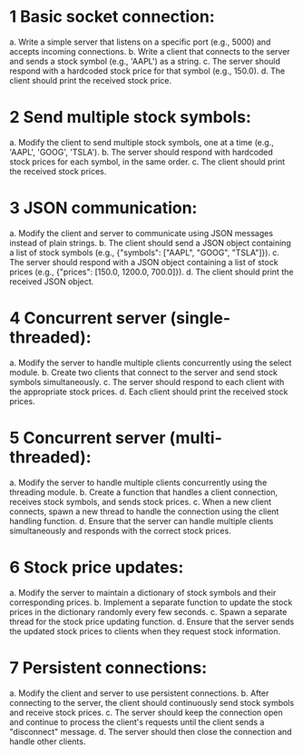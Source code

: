 # 1 Basic socket connection:
a. Write a simple server that listens on a specific port (e.g., 5000) and accepts incoming connections.
b. Write a client that connects to the server and sends a stock symbol (e.g., 'AAPL') as a string.
c. The server should respond with a hardcoded stock price for that symbol (e.g., 150.0).
d. The client should print the received stock price.

# 2 Send multiple stock symbols:
a. Modify the client to send multiple stock symbols, one at a time (e.g., 'AAPL', 'GOOG', 'TSLA').
b. The server should respond with hardcoded stock prices for each symbol, in the same order.
c. The client should print the received stock prices.

# 3 JSON communication:
a. Modify the client and server to communicate using JSON messages instead of plain strings.
b. The client should send a JSON object containing a list of stock symbols (e.g., {"symbols": ["AAPL", "GOOG", "TSLA"]}).
c. The server should respond with a JSON object containing a list of stock prices (e.g., {"prices": [150.0, 1200.0, 700.0]}).
d. The client should print the received JSON object.

# 4 Concurrent server (single-threaded):
a. Modify the server to handle multiple clients concurrently using the select module.
b. Create two clients that connect to the server and send stock symbols simultaneously.
c. The server should respond to each client with the appropriate stock prices.
d. Each client should print the received stock prices.

# 5 Concurrent server (multi-threaded):
a. Modify the server to handle multiple clients concurrently using the threading module.
b. Create a function that handles a client connection, receives stock symbols, and sends stock prices.
c. When a new client connects, spawn a new thread to handle the connection using the client handling function.
d. Ensure that the server can handle multiple clients simultaneously and responds with the correct stock prices.

# 6 Stock price updates:
a. Modify the server to maintain a dictionary of stock symbols and their corresponding prices.
b. Implement a separate function to update the stock prices in the dictionary randomly every few seconds.
c. Spawn a separate thread for the stock price updating function.
d. Ensure that the server sends the updated stock prices to clients when they request stock information.

# 7 Persistent connections:
a. Modify the client and server to use persistent connections.
b. After connecting to the server, the client should continuously send stock symbols and receive stock prices.
c. The server should keep the connection open and continue to process the client's requests until the client sends a "disconnect" message.
d. The server should then close the connection and handle other clients.